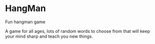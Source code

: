 # HangMan
Fun hangman game

A game for all ages, lots of random words to choose from that will keep your mind sharp and teach you new things.
